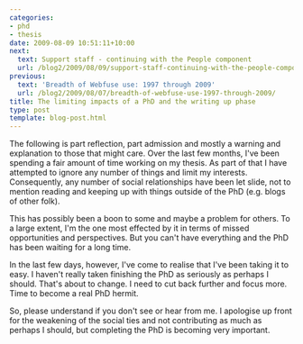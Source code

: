 ```yaml
---
categories:
- phd
- thesis
date: 2009-08-09 10:51:11+10:00
next:
  text: Support staff - continuing with the People component
  url: /blog2/2009/08/09/support-staff-continuing-with-the-people-component/
previous:
  text: 'Breadth of Webfuse use: 1997 through 2009'
  url: /blog2/2009/08/07/breadth-of-webfuse-use-1997-through-2009/
title: The limiting impacts of a PhD and the writing up phase
type: post
template: blog-post.html
---
```

The following is part reflection, part admission and mostly a warning and explanation to those that might care. Over the last few months, I've been spending a fair amount of time working on my thesis. As part of that I have attempted to ignore any number of things and limit my interests. Consequently, any number of social relationships have been let slide, not to mention reading and keeping up with things outside of the PhD (e.g. blogs of other folk).

This has possibly been a boon to some and maybe a problem for others. To a large extent, I'm the one most effected by it in terms of missed opportunities and perspectives. But you can't have everything and the PhD has been waiting for a long time.

In the last few days, however, I've come to realise that I've been taking it to easy. I haven't really taken finishing the PhD as seriously as perhaps I should. That's about to change. I need to cut back further and focus more. Time to become a real PhD hermit.

So, please understand if you don't see or hear from me. I apologise up front for the weakening of the social ties and not contributing as much as perhaps I should, but completing the PhD is becoming very important.